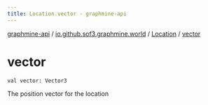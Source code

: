 ```yaml
---
title: Location.vector - graphmine-api
---
```


[graphmine-api](../../index.html) / [io.github.sof3.graphmine.world](../index.html) / [Location](index.html) / [vector](./vector.html)

# vector

`val vector: Vector3`

The position vector for the location

